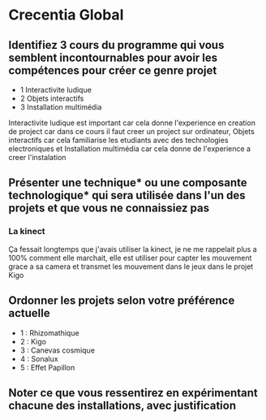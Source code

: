 # Crecentia Global

## Identifiez 3 cours du programme qui vous semblent incontournables pour avoir les compétences pour créer ce genre projet
- 1 Interactivite ludique
- 2 Objets interactifs
- 3 Installation multimédia

Interactivite ludique est important car cela donne l'experience en creation de project car dans ce cours il faut creer un project sur ordinateur, Objets interactifs car cela familiarise les etudiants avec des technologies electroniques et Installation multimédia car cela donne de l'experience a creer l'instalation

## Présenter une technique* ou une composante technologique* qui sera utilisée dans l'un des projets et que vous ne connaissiez pas
### La kinect
Ça fessait longtemps que j'avais utiliser la kinect, je ne me rappelait plus a 100% comment elle marchait, elle est utiliser pour capter les mouvement grace a sa camera et transmet les mouvement dans le jeux dans le projet Kigo

## Ordonner les projets selon votre préférence actuelle
- 1 : Rhizomathique
- 2 : Kigo
- 3 : Canevas cosmique
- 4 : Sonalux
-  5 : Effet Papillon

## Noter ce que vous ressentirez en expérimentant chacune des installations, avec justification

